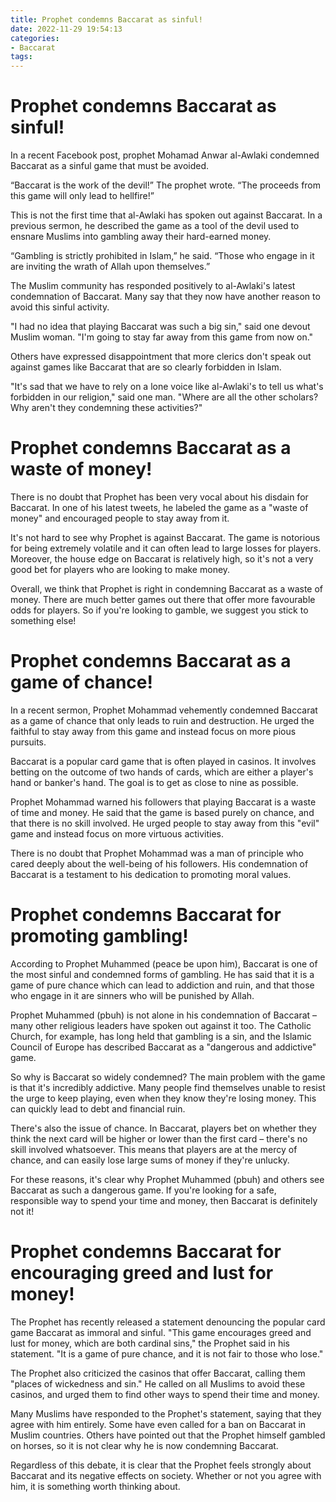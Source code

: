 ```yaml
---
title: Prophet condemns Baccarat as sinful!
date: 2022-11-29 19:54:13
categories:
- Baccarat
tags:
---
```



#  Prophet condemns Baccarat as sinful!

In a recent Facebook post, prophet Mohamad Anwar al-Awlaki condemned Baccarat as a sinful game that must be avoided.

“Baccarat is the work of the devil!” The prophet wrote. “The proceeds from this game will only lead to hellfire!”

This is not the first time that al-Awlaki has spoken out against Baccarat. In a previous sermon, he described the game as a tool of the devil used to ensnare Muslims into gambling away their hard-earned money.

“Gambling is strictly prohibited in Islam,” he said. “Those who engage in it are inviting the wrath of Allah upon themselves.”

The Muslim community has responded positively to al-Awlaki's latest condemnation of Baccarat. Many say that they now have another reason to avoid this sinful activity.

"I had no idea that playing Baccarat was such a big sin," said one devout Muslim woman. "I'm going to stay far away from this game from now on."

Others have expressed disappointment that more clerics don't speak out against games like Baccarat that are so clearly forbidden in Islam.

"It's sad that we have to rely on a lone voice like al-Awlaki's to tell us what's forbidden in our religion," said one man. "Where are all the other scholars? Why aren't they condemning these activities?"

#  Prophet condemns Baccarat as a waste of money!

There is no doubt that Prophet has been very vocal about his disdain for Baccarat. In one of his latest tweets, he labeled the game as a "waste of money" and encouraged people to stay away from it.

It's not hard to see why Prophet is against Baccarat. The game is notorious for being extremely volatile and it can often lead to large losses for players. Moreover, the house edge on Baccarat is relatively high, so it's not a very good bet for players who are looking to make money.

Overall, we think that Prophet is right in condemning Baccarat as a waste of money. There are much better games out there that offer more favourable odds for players. So if you're looking to gamble, we suggest you stick to something else!

#  Prophet condemns Baccarat as a game of chance!

In a recent sermon, Prophet Mohammad vehemently condemned Baccarat as a game of chance that only leads to ruin and destruction. He urged the faithful to stay away from this game and instead focus on more pious pursuits.

Baccarat is a popular card game that is often played in casinos. It involves betting on the outcome of two hands of cards, which are either a player's hand or banker's hand. The goal is to get as close to nine as possible.

Prophet Mohammad warned his followers that playing Baccarat is a waste of time and money. He said that the game is based purely on chance, and that there is no skill involved. He urged people to stay away from this "evil" game and instead focus on more virtuous activities.

There is no doubt that Prophet Mohammad was a man of principle who cared deeply about the well-being of his followers. His condemnation of Baccarat is a testament to his dedication to promoting moral values.

#  Prophet condemns Baccarat for promoting gambling!

According to Prophet Muhammed (peace be upon him), Baccarat is one of the most sinful and condemned forms of gambling. He has said that it is a game of pure chance which can lead to addiction and ruin, and that those who engage in it are sinners who will be punished by Allah.

Prophet Muhammed (pbuh) is not alone in his condemnation of Baccarat – many other religious leaders have spoken out against it too. The Catholic Church, for example, has long held that gambling is a sin, and the Islamic Council of Europe has described Baccarat as a "dangerous and addictive" game.

So why is Baccarat so widely condemned? The main problem with the game is that it's incredibly addictive. Many people find themselves unable to resist the urge to keep playing, even when they know they're losing money. This can quickly lead to debt and financial ruin.

There's also the issue of chance. In Baccarat, players bet on whether they think the next card will be higher or lower than the first card – there's no skill involved whatsoever. This means that players are at the mercy of chance, and can easily lose large sums of money if they're unlucky.

For these reasons, it's clear why Prophet Muhammed (pbuh) and others see Baccarat as such a dangerous game. If you're looking for a safe, responsible way to spend your time and money, then Baccarat is definitely not it!

#  Prophet condemns Baccarat for encouraging greed and lust for money!

The Prophet has recently released a statement denouncing the popular card game Baccarat as immoral and sinful. "This game encourages greed and lust for money, which are both cardinal sins," the Prophet said in his statement. "It is a game of pure chance, and it is not fair to those who lose."

The Prophet also criticized the casinos that offer Baccarat, calling them "places of wickedness and sin." He called on all Muslims to avoid these casinos, and urged them to find other ways to spend their time and money.

Many Muslims have responded to the Prophet's statement, saying that they agree with him entirely. Some have even called for a ban on Baccarat in Muslim countries. Others have pointed out that the Prophet himself gambled on horses, so it is not clear why he is now condemning Baccarat.

Regardless of this debate, it is clear that the Prophet feels strongly about Baccarat and its negative effects on society. Whether or not you agree with him, it is something worth thinking about.